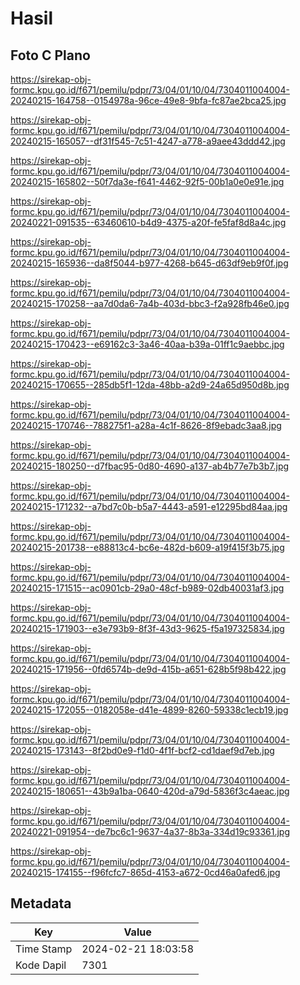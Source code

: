 # Hasil

## Foto C Plano

https://sirekap-obj-formc.kpu.go.id/f671/pemilu/pdpr/73/04/01/10/04/7304011004004-20240215-164758--0154978a-96ce-49e8-9bfa-fc87ae2bca25.jpg

https://sirekap-obj-formc.kpu.go.id/f671/pemilu/pdpr/73/04/01/10/04/7304011004004-20240215-165057--df31f545-7c51-4247-a778-a9aee43ddd42.jpg

https://sirekap-obj-formc.kpu.go.id/f671/pemilu/pdpr/73/04/01/10/04/7304011004004-20240215-165802--50f7da3e-f641-4462-92f5-00b1a0e0e91e.jpg

https://sirekap-obj-formc.kpu.go.id/f671/pemilu/pdpr/73/04/01/10/04/7304011004004-20240221-091535--63460610-b4d9-4375-a20f-fe5faf8d8a4c.jpg

https://sirekap-obj-formc.kpu.go.id/f671/pemilu/pdpr/73/04/01/10/04/7304011004004-20240215-165936--da8f5044-b977-4268-b645-d63df9eb9f0f.jpg

https://sirekap-obj-formc.kpu.go.id/f671/pemilu/pdpr/73/04/01/10/04/7304011004004-20240215-170258--aa7d0da6-7a4b-403d-bbc3-f2a928fb46e0.jpg

https://sirekap-obj-formc.kpu.go.id/f671/pemilu/pdpr/73/04/01/10/04/7304011004004-20240215-170423--e69162c3-3a46-40aa-b39a-01ff1c9aebbc.jpg

https://sirekap-obj-formc.kpu.go.id/f671/pemilu/pdpr/73/04/01/10/04/7304011004004-20240215-170655--285db5f1-12da-48bb-a2d9-24a65d950d8b.jpg

https://sirekap-obj-formc.kpu.go.id/f671/pemilu/pdpr/73/04/01/10/04/7304011004004-20240215-170746--788275f1-a28a-4c1f-8626-8f9ebadc3aa8.jpg

https://sirekap-obj-formc.kpu.go.id/f671/pemilu/pdpr/73/04/01/10/04/7304011004004-20240215-180250--d7fbac95-0d80-4690-a137-ab4b77e7b3b7.jpg

https://sirekap-obj-formc.kpu.go.id/f671/pemilu/pdpr/73/04/01/10/04/7304011004004-20240215-171232--a7bd7c0b-b5a7-4443-a591-e12295bd84aa.jpg

https://sirekap-obj-formc.kpu.go.id/f671/pemilu/pdpr/73/04/01/10/04/7304011004004-20240215-201738--e88813c4-bc6e-482d-b609-a19f415f3b75.jpg

https://sirekap-obj-formc.kpu.go.id/f671/pemilu/pdpr/73/04/01/10/04/7304011004004-20240215-171515--ac0901cb-29a0-48cf-b989-02db40031af3.jpg

https://sirekap-obj-formc.kpu.go.id/f671/pemilu/pdpr/73/04/01/10/04/7304011004004-20240215-171903--e3e793b9-8f3f-43d3-9625-f5a197325834.jpg

https://sirekap-obj-formc.kpu.go.id/f671/pemilu/pdpr/73/04/01/10/04/7304011004004-20240215-171956--0fd6574b-de9d-415b-a651-628b5f98b422.jpg

https://sirekap-obj-formc.kpu.go.id/f671/pemilu/pdpr/73/04/01/10/04/7304011004004-20240215-172055--0182058e-d41e-4899-8260-59338c1ecb19.jpg

https://sirekap-obj-formc.kpu.go.id/f671/pemilu/pdpr/73/04/01/10/04/7304011004004-20240215-173143--8f2bd0e9-f1d0-4f1f-bcf2-cd1daef9d7eb.jpg

https://sirekap-obj-formc.kpu.go.id/f671/pemilu/pdpr/73/04/01/10/04/7304011004004-20240215-180651--43b9a1ba-0640-420d-a79d-5836f3c4aeac.jpg

https://sirekap-obj-formc.kpu.go.id/f671/pemilu/pdpr/73/04/01/10/04/7304011004004-20240221-091954--de7bc6c1-9637-4a37-8b3a-334d19c93361.jpg

https://sirekap-obj-formc.kpu.go.id/f671/pemilu/pdpr/73/04/01/10/04/7304011004004-20240215-174155--f96fcfc7-865d-4153-a672-0cd46a0afed6.jpg


## Metadata

| Key        | Value               |
| ---------- | ------------------- |
| Time Stamp | 2024-02-21 18:03:58 |
| Kode Dapil | 7301                |



